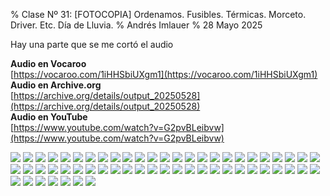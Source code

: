 % Clase Nº 31: [FOTOCOPIA] Ordenamos. Fusibles. Térmicas. Morceto. Driver. Etc. Día de Lluvia.
% Andrés Imlauer
% 28 Mayo 2025

Hay una parte que se me cortó el audio

**Audio en Vocaroo**    
[https://vocaroo.com/1iHHSbiUXgm1](https://vocaroo.com/1iHHSbiUXgm1)    
**Audio en Archive.org**    
[https://archive.org/details/output_20250528](https://archive.org/details/output_20250528)    
**Audio en YouTube**    
[https://www.youtube.com/watch?v=G2pvBLeibvw](https://www.youtube.com/watch?v=G2pvBLeibvw)    
    
![](https://blogger.googleusercontent.com/img/b/R29vZ2xl/AVvXsEhUg_dvb22-AKAJ1U8p6_pCXAhdA_PUUT0LWhUk3PppgUbSDV9T5hoFXbGHp6h-o7gNXkzkEmEC9JmQ3SN2Ymza4RGPm72mJHqlkIbRFHp_yFZsPUIuOVYW_vegzE7cyPcJEEejR3hJLIsU1atW-ePCazrcOOrBuhyphenhyphenCDh0UoAqX9DYGoGmXeq8HDZSBv8o/s4160/IMG_20250527_183659536.jpg)
![](https://blogger.googleusercontent.com/img/b/R29vZ2xl/AVvXsEh-BOW-g0UziTTbP5pWuYhHHD962ZGoe1pY3FeM_d1m9w3bSkmsrYM__Zyf4mccmQrYzOm9-01kCXaibhkanG88D3WUWzwNuyISOr3qh8RgqF8Q0pYobFz44n_j1PpU45L2B9jJ_tST0qt3WEvFC3NpfhMTsyV7PzEklDVdqnBVRx9az4s1_NkDK3qwewc/s4160/IMG_20250527_183703675.jpg)
![](https://blogger.googleusercontent.com/img/b/R29vZ2xl/AVvXsEiO2CiSSMnGN335ozUr9xwBbPbEqIfWPFTwuPRMhEJetn7flGx5gAeKVfXC7yy1Gbl3ykHjKxpWeLoCjNtYtWLCGa8_tYLVwe2SPZjSY-WzxnHC7rGBJSRGH33SeJYmAaPUjPb7MI_-TWZhTHCXKONGYb-y1vXys2GNOA9TsGRfHVkb8xFVZqcswLciIw8/s4160/IMG_20250527_183731219.jpg)
![](https://blogger.googleusercontent.com/img/b/R29vZ2xl/AVvXsEiOsxF2GsoN_ABzNyNHOAlrcWQnDdQ3bh47-cH_eJkOUtv-2_HYXEXV7pJS4fJi2INMeMEm2WcwTt9uUAVuC2s3Jnwh7NNWftAeWN-_AROa25hGY7vAgnXMN42-0kUPWpfcEWf4vNx2yEwSN7SnaItbms1cYTFg1QbG8SLr1DYxZGh-N42hyJLykjR1h5Q/s4160/IMG_20250527_183850919.jpg)
![](https://blogger.googleusercontent.com/img/b/R29vZ2xl/AVvXsEhunxx5SNVitIHm6TwUpwnEvo2xG7zruz373uE1iRKKe7y5PCMG346LkaHLkrlUaBOHGK6BnqZc52FTeX-nr5bv_EgpTEULab9BwHjXrxjDmZTNewL2mGQBr1-ZErRa3xwIvrRbwRgR_WLRawjbtMdDWC86i5EOZ5pxd6997crUO0dCgncHldThg0OZxNw/s4160/IMG_20250527_184404174.jpg)
![](https://blogger.googleusercontent.com/img/b/R29vZ2xl/AVvXsEgevrvXwCLzaquxqzeNEN0JBZoX5lVPo_sj5lQKtFkeZ5xHkbexKHrba5NZMzaT2pw2JOlJ1nHNBG03ItFkUby2bNjACc5qAJBd_y9pg9PE9oYnlqTRUd5rrzkiJyNkP-aIKPd_5NbDkSwLnu_zA9EGbEDn6MBJApzGoJB0XH-vuP9cRm-lCwejn4r2rTE/s4160/IMG_20250527_184609873.jpg)
![](https://blogger.googleusercontent.com/img/b/R29vZ2xl/AVvXsEiv_KMkZhN8lIrlvygPWWfGQw9oifSPpYgiTRJb3_kBxFTXZne78rpWcp4hvWjn4PmjwpbjkVwrDyf9UZqQV44v805cNpacJrXJejAa-IlTw7tU9KZUmcjXdqxKja4SYMjnLi0Fhx_s0uSMqXplJw3G4UdmK3nb7RobSNmv3zI0iujS05vx2G66yNAKsbs/s4160/IMG_20250527_184851228.jpg)
![](https://blogger.googleusercontent.com/img/b/R29vZ2xl/AVvXsEjsUVavHPhCsWK_qiwC0J5jKTvpsYyPu6glWceGF1L5xKm_ugcW7MUgTPqTFkk4bamAMqwo6V2losYc8mXxn68WKyoz28jrpkK_fTUctRvbPqdMVQhDHPKVV6Heo2lYQRx1Do_8U9FtI9A74Y3o6cfbRWmb2N6U76eFigYB1mHcCqMZAaxB2Cqs1QgeHzU/s4160/IMG_20250527_184853130.jpg)
![](https://blogger.googleusercontent.com/img/b/R29vZ2xl/AVvXsEi81h3hnJ6KtOqMYL9VfoKusFhOi-l8BOtf0SvttJQTl9PG8kdpkUg-iK6jtYG2k9YTw5alVyCKs7At7Cl9IHydHLke4HayqlQ1VdgeZPgytZHTNy2G0HSw2zQRC0snkHq0o2F0NIKHL3eYebugACQP2fHpnyGAlo37Fmzh-rCEMhKNMulmodj-BFsW0dQ/s4160/IMG_20250527_185115349.jpg)
![](https://blogger.googleusercontent.com/img/b/R29vZ2xl/AVvXsEjpS6gFCS0PDc35R2LHmztbLJftUaYZVAYdO7aeaV3Tyebhf7aU0sDIEi5rKrNksxRj8rd-un8BPG4NvENorEw_0v5VfqyuH-5p1MYAQAPpBqrDiGBbGzCZPZSAK0vnrkLUTrjh66av3-ipR05OsP9HNgDWyxW_Qcy8fwl1J7cj5YKFWExjTQNtF-sxYm0/s4160/IMG_20250527_185122503.jpg)
![](https://blogger.googleusercontent.com/img/b/R29vZ2xl/AVvXsEgluyNKgp0zKWyTzdkGTxlJ5jF5GppaWYB8H5tW80ssBEzv1_u2xz6z9tcysLglKtnR1gLAvjsGG6-wA5yCZArcmXlraoS79gTVLkSNE9VXwpVrYZSkc6NYIxuq2eLE-xBpQvwgm7WWP5AbNuUdRMtIq4dMJYfp_WdHlo5D5c_Vn8LQggXFttrDgVXWRz4/s4160/IMG_20250527_185237145.jpg)
![](https://blogger.googleusercontent.com/img/b/R29vZ2xl/AVvXsEiFjuPzlUhuIejZJ0eUGTDOSfQuG6aARyKV4S9ErxUtAYf3aqwb1f6-5ArQeg0EVYlsEAKpHsSnCxFZUxQuc1GFpwj7Sce7o5GTZyWf0t1mvl6uOmWmXarcZy3cPn2B_ss98Pywd9Dn_cRNqNrFqUW73gEsJu-iGC6Vtq-CsgkYiIoqS3JDR8SVXtJOMYY/s4160/IMG_20250527_185338861.jpg)
![](https://blogger.googleusercontent.com/img/b/R29vZ2xl/AVvXsEgsxYudylKYt20tOVrOI_-vD5sys7SKKI_fE2qomFHMmTzz3U9Hb2l5SXFkgpJHZRfXbUxa0WTvgYoucC4bcVrGPp8PYXL_b1YNwyh7-qYCFHCBKzCMsP1UYJirRVEV0n4ERuPHcmSkOF8DWH9YogGbXb8eogNi7-Lwlxf6Z9sYrLxAMQdsjfeWiA44Zxg/s4160/IMG_20250527_185416074.jpg)
![](https://blogger.googleusercontent.com/img/b/R29vZ2xl/AVvXsEh0Br72Lwgd20-otkrlDKy0m8aFaO034Lg82baUqQGovaqu9Zbo6DmfZ5VU0WGGUnjgzidJjp3epkai4A3zWIR8d63e0cF_ne82ui_ckGVhQB6iEfG2S3j9Ja1iOvsZ5U0xfD9NmMpZ955m4doM8S7tRru5d31LNypfKvdGGlQXVQ9b5o5vFlMpBLuzqhE/s4160/IMG_20250527_185456797.jpg)
![](https://blogger.googleusercontent.com/img/b/R29vZ2xl/AVvXsEjk52wAFgyrZ0ntNLoABxv02GKYdLUqUQg5KTwx7YwcLC1Bb0BBnkyGcYgCDxrWxge8OPwCo0guyfQlg8Tg90r2Hz1Ly8UwFn-q2Gx0NuSEPwYwWCKVm3Bqg4ReM_-8G203p7bTqkLN3bRQFdmuLnezgD4oP3d_XCBtjco9QIVbupSpZ0JNbIfflgtxkOc/s4160/IMG_20250527_185503753.jpg)
![](https://blogger.googleusercontent.com/img/b/R29vZ2xl/AVvXsEhOPnjbrIkyymOdB6eDa8OwicmSfAV3GIUXk-Zcl95YfgE6puzd4rNcKL1Lv4KPAwq9nWEBI_kREoxC4ZRGh8OQ94Uix-TzDv6zcM_xoY3LGkN1n7HQL3XOXpaYsfoAH2EjkCso3o2jKg0ykkUauAoGI5HjdOSvCdoJfOhohqcrha6HaxglOkfAbS9sBAU/s4160/IMG_20250527_185633438.jpg)
![](https://blogger.googleusercontent.com/img/b/R29vZ2xl/AVvXsEin4H_kyUHU3bEulDXr5yq8om2JdiV_2Z-fv-OiBOOQObhjVbeyx3bK9A-STeFndWm1GflB852qHPwFcJRsY8X-yZqg_kzK1EoHv9TDi6vF05y_yHFomRwIEdJFrCv8iNbssa6jb40R_qqA6bv9Lrmac0jAEh4lCmhmKkzEX9Lr1sk5ar814bcb0QmHCVQ/s4160/IMG_20250527_185924966.jpg)
![](https://blogger.googleusercontent.com/img/b/R29vZ2xl/AVvXsEiVUfYhziqS6xgfDEHmB_usfaTLghwBWGgBCRaSGvxr-D3l72vaJsjmEdHCP0H_hSo-S51JwXpKBXlXozd2BvsVVU5n4ZaQFmPOOLQfjQhSmHGb3QkktpM-h1zoqtq1S1nuJR-ci8vODi1ON-8JRrD6oW5QEQ0tbMqT5j1GSsafOGoNP15ANFy6Ql7m1XI/s4160/IMG_20250527_190045755.jpg)
![](https://blogger.googleusercontent.com/img/b/R29vZ2xl/AVvXsEhqRghuOfzVhkeSxLo9cIBpWL8HNfvfeHH5rj7baRL1-RanRmqdo0mb2LnExB9DLjh5sb3Vdyibjd-d4UZnMlgjmBFZ8ea5UUtRjjwd38_Y3FmY4fZ1yWtkQaEGJNe1i9upvYDw1vN_ZEIMaceci84eYRR6hlgrTZj1SwpY1Y6mlMqdSOSUwe9DL8yod7k/s4160/IMG_20250527_190053185.jpg)
![](https://blogger.googleusercontent.com/img/b/R29vZ2xl/AVvXsEj_it55BAFYiAuMQD-HfqOxm48c3tZ0Mtj1qv6D-CaEEbpBFV6SYxVGjub_jcofAm5j5X5DPu_uz_iIPfwhgBcqCrPdpFgwPtPy8VxX6IdCx2HSp_DLbm0azbdgXURgkFrQVGKe6FV6EAkCeCRrzxTOujMj2ulZ1ZIdugs0UlQD9PYwLFmxuE55K0gb6TA/s4160/IMG_20250527_190408273.jpg)
![](https://blogger.googleusercontent.com/img/b/R29vZ2xl/AVvXsEjIlj9fwnltSK7ibPQukXws6FLrlWsdZU8BhabAll52-q2VeOIPjqIJ704Ur1SYcwSlkwOfH8EFKGQI25ZbC2OeKV-U2ffKDS7_yVPKwqr9pZ5-jYFTOj1Ct0edZWYP3TkZVjtNj0UJjWuQJmMGhwlluahAtirS8ZFMEpDHsc6dwrzDVs0UG6WM9bUN2sA/s4160/IMG_20250527_190916480.jpg)
![](https://blogger.googleusercontent.com/img/b/R29vZ2xl/AVvXsEhqPZpmj5WcOx7vhadDptFrlbBNKuWJGgI04ubv-Z-2ao_KR0YUP_fe37SbjnsfOaURnT0L3unpX0lNkY-nxIhklEKdfDWNlVx95kA4IvhyCXg9l0tthrMWZneDpwtHAkMWBewmaHUzM_PORK35s-JtbIUBI0fbyi11q8epI3-Gsi6sH3OHqmBEE2JGbrk/s4160/IMG_20250527_191105296_BURST000_COVER_TOP.jpg)
![](https://blogger.googleusercontent.com/img/b/R29vZ2xl/AVvXsEgKweTtU0ZZHOyyakMafA7OemCNDWGYb_0mqe6gXqroXxouJvBuaFlPF1cg21Nf009tvNAzGO0LSvM31MJS23sMIHB4ybJXCEuA89mWZGUK78vivVNTFhL5IMhhH7TsF2_dt91RV8hyphenhyphenoR3WkXw7O1OXfHJIeAmwPDj0XNvT9y98OKV828eE0lTKwYPpX-k/s4160/IMG_20250527_191105296_BURST001.jpg)
![](https://blogger.googleusercontent.com/img/b/R29vZ2xl/AVvXsEix904746IZKeVRHHORnKXVYPve-9UadVgdcRoaMSXQAmDRrTvVmI1fHP8nKqunmUVvHY6RfNaMceTAsJEzNGUryX-XAXbVwCLhhyMCGp0o4JqZZGZ4NpYlwRBO1qA7xxVxN83He3j9VpUYPujDm6ZEIEEAkeSG_6AfM_9rmha7CAXavRAIuDznzc3tn1U/s4160/IMG_20250527_191204283.jpg)
![](https://blogger.googleusercontent.com/img/b/R29vZ2xl/AVvXsEgF6uNN7zWEvhZBgztqR_hK2H-8RWpqpKn_0HOSrGod5PFQL1sEbUS7Yt_F_HCyZu4PvywlzpSpq2faiYxY0-pNWoPmD-BHuj3e_UeHb_srNfXZpWt2_bZJeotzFvh9x05uawSHaSVRpVnWtMevXrrIlK8cZZtiXC_wcbdmWITeND98TpFWndI68u9iHBs/s4160/IMG_20250527_191249509.jpg)
![](https://blogger.googleusercontent.com/img/b/R29vZ2xl/AVvXsEght4XxDEU-Ww10uMjAW9pTaSv9_GGWIWMN4NGtHSgTRMx0HfKI59HTs3ES1kRQUvsj1EJFsKeC_I2RHrn27hFR4PaDAOcQg1lUNj4oxzJ5BDe_yzRIW0NPlHqHKwEh9InBGmWVy15YBWDwkt7NEPy_SFLZIz3JxaacM-k1eO0MG4M411dM1L6TLxabJh4/s4160/IMG_20250527_191357700.jpg)
![](https://blogger.googleusercontent.com/img/b/R29vZ2xl/AVvXsEhuy_3PcBZs93QwvbSPb9b-AxRUC4H9KXQ8nbo_zO332Dkq_Of5abg7WK107xLAmWekrgA3x2s8tZ6ACrjIjZ-E17TpujzD76IuxpbvUGfiFw1O-FUNBN_9HS_4P7g96JlyGWe06K82h7AigRup_UgQgTYckxojw0aHwOERUPYWE_v9dqf0JUGKWufHj1U/s4160/IMG_20250527_191816824.jpg)
![](https://blogger.googleusercontent.com/img/b/R29vZ2xl/AVvXsEghuImxFFQleR8D4gvesjsxTi_r7B7XR7Wyd14jQNY8xQqXV7JCNoXi1QNwk2eYEM9tXgyE4eQXmAk-H0QsAMpULM1LUUUJSnT7DXD6JEwzGKCoZtHdhIx3oWpFfPyP8TmD1-Bds9M-LSEsF4bQvz5pPY0aUCg8KdfzZ2DiShAWFgLjyB4PzLE4UfP5mFw/s4160/IMG_20250527_191822355.jpg)
![](https://blogger.googleusercontent.com/img/b/R29vZ2xl/AVvXsEgi9vfZldYtU1b_IfC2j9irUC18_wxURUc7Cz7UxdUwrJR7CRUta20gBLlMt1na3zlX6v2LdDRJhshDhAI3kXYZDONKmC4ot0QnbXa2j905lK4GDBXICxDb_I_m6Sj-NxOcATphj2L3zVKTY3WC3h7f0Thoo2WyWyVXiY6BFmIVrMHKqIt8ZvHhR25z9ag/s4160/IMG_20250527_191942692.jpg)
![](https://blogger.googleusercontent.com/img/b/R29vZ2xl/AVvXsEgA4syMcKbL5pJxE87H-_hLU6X0vkERj0lIwWkhwF3re3TUY67yaKOHBFxPMSfutOyWECXSWAhb1x5ru4e2PmoQlVULkorwfgOCpvdGrG_ZvhRiVvPc1gWktTlWYgHsSSKkvu6lKQESgVAdTrpED-uJafxWSLfEZ-Ii_qooDN8a3cyaghAZ1BZ1xduq4Vk/s4160/IMG_20250527_192016603.jpg)
![](https://blogger.googleusercontent.com/img/b/R29vZ2xl/AVvXsEirih1Nh8aPQY5Z_f36KykD5FOyt6pn81Y1WlWlt7wQYYai8CbaKiUXhLKruzK5wDSMe-bXKQW8F1DSRAmE41VaNoQlKvd471cSg2rjYO26SKkB46wy5Mh0ZDkxTTf91o0FMEW_Qmqpd94XXps04cwl5z2FlmR7aiaRGVspCpXdbGdAuRTlUvvIfRL1pss/s4160/IMG_20250527_192129200.jpg)
![](https://blogger.googleusercontent.com/img/b/R29vZ2xl/AVvXsEinPKTVBFLQk-zhLnl4LBldRhyphenhyphenBHMcST74CW1gA-D6L4ZYLLynfSkqarg7hjbzi4sLCxcB_rYzQyChRbZCAPa8DHT4TsLWS4ABBPpvSM1V-G45oH9gKYHouE74HC9DeouQzXgVNroEbL5yJJrcgJ42EYmR9FyzaVtQ1b7pgMtDxEiXXbXA-vI80bYbnoxY/s4160/IMG_20250527_192216944.jpg)
![](https://blogger.googleusercontent.com/img/b/R29vZ2xl/AVvXsEjIZBhsJOzR9jBkJlqGNhXnom7XugzYH7cewDdhM4tS1KoBIdslL8HsuGARvZ3aumFxRPMPgpKc6qTiCk_4p64wuZYlzX2ZckTMZ8amPDE2n9dv7tcdgk-Tpp6BeitMzf4knV5B_48WgWhDwV6puMIGPLEkqQlE0QDNG5jGiyKr6oMfGS96DmTGQnuOJjc/s4160/IMG_20250527_192729825.jpg)
![](https://blogger.googleusercontent.com/img/b/R29vZ2xl/AVvXsEjk3CXPVApInXk1VkVPsc4Zg6koDvcQ-bg-NgGny4GrEoPtT0vn7-CRdQNd43VD1HIuJ2LJ2400ZRTST93bMoSPoLV8cuPgzoJPZ7XPiY8JaXBs8hu761gWwRQD37OBswCUfa-wkdXz-zjmTScZC-Bu-W91BLiTkG2x9Plxnx8P13UGRKSwUm2im6pqSJM/s4160/IMG_20250527_192750670.jpg)
![](https://blogger.googleusercontent.com/img/b/R29vZ2xl/AVvXsEh6L7ZfWC8V-BJ0t685bKh9oKEAoX2yTqdyqrqyz4iKA5N7fq1JMgj-H315Bbi-1WmGMLG3WOeAsaztAKqxVA_Ap7PANIVOFjvbpQcDJU7gmU9aH-i2PL8OMGLUIKO3Gq4xB1nnNQvNaQ0IwPM8iMPXbbJBFPBXPcPj5dvkH1uEHOPNozeDAmKg_bpo_QQ/s4160/IMG_20250527_192754751.jpg)
![](https://blogger.googleusercontent.com/img/b/R29vZ2xl/AVvXsEjWx9FqcktDzkfKFnPOxyqt0GDvCPOVFzAB-ccTcpeAMmzJXFO3t63j-upiTkmcl4Ui2gqym4yjMl67_IPWgD7xqTUeCErO17akIwU1RIwmK5lpoWavfjXjo1quEJiQ_Lq_8bq4qVyGhp9-DoscERt9ptoY0QQPYcuLraogGhRjPl1Ashzr2v4UeEFBe1o/s4160/IMG_20250527_192756303.jpg)
![](https://blogger.googleusercontent.com/img/b/R29vZ2xl/AVvXsEhcHkFFhGNIUtGVrA7oNvehXFRpOEJ5PiSEfKDY5UXmkFK6dZV0XirOrKxpnIApjy81iQbvYi__GGZ_UpZh4A2cqayCp7832qREy5Nu7buntilCB60s7CnK_sBo9ZPmthmawdF8kssSZhBHQDYH-VkJovKSeDwG8ctHirNd_PPVxOdNNCQqYQAJWRXjPcI/s4160/IMG_20250527_193019855.jpg)
![](https://blogger.googleusercontent.com/img/b/R29vZ2xl/AVvXsEj7paWKhIP-hNKZXLPzHqJGhK9Gg0OnfMDjUPlSGN7SdkzM4BlU8jRmaxb4IAQEdSGcH4QUY-JLy8zvnclEk_dag70iydtOHsDm5ejFL00uszLVDqfQ74qqg5IuDwDa20WqWE3Pq_8-zn-Mie90yb-RgRoShkM-4I5Xy7z10ANNHUi0Mn2AsJmbOTi8IvQ/s4160/IMG_20250527_193117721.jpg)
![](https://blogger.googleusercontent.com/img/b/R29vZ2xl/AVvXsEicrtLz3vLs2cxMVKS50YXCWxY0lRDI663DVFLhwIIkd4ttjNZlu7eK-wik8pc8B8BSjLxOITLuzjwuXwMjAQefJYZhyphenhyphenS7irhK9je9dQoRFvHi66yUJPfq0JgnSMJV-HvCKxM7U7Ud_eM8CtmNVFOc7Ad9BVAg7DEGu2_D1BpuXrea43YJ6IdLTLPFvXpY/s4160/IMG_20250527_193119812.jpg)
![](https://blogger.googleusercontent.com/img/b/R29vZ2xl/AVvXsEhaW8E3J0Ax1-OsNHvGCUO2hUz6jjs0aqYz_fQpMmVYx_AVKb57C9YBTiBMSN5hLQ4iohWriVRf7UY_SYJtbh6y1d5TjOaQ01plPlEDW_yxexAZjoYFIDTQRUOc1lm4462s4o3QF_OurWZu2gPxFeADMq4aVu8_372k4GHd1Um9LSaQl-74HNhFau3Slpw/s4160/IMG_20250527_193213465.jpg)
![](https://blogger.googleusercontent.com/img/b/R29vZ2xl/AVvXsEiq3eHamzT0YHa2ZKC1Yq06H1-Sc8Mg5lY7kpOp88bil3K1N8I_Dnwm9kaDpKg8SqKdr6UeNkq_ca_WShnjQAO6LeQU_7B66SRGDmZgjJDlGbn41McJTCifhlhFvXWkslKNNFgEc0jNqMpj_mmsdr39zCk6dPs9DrnUYc25-Iwgq16aUUWJLg9hyphenhyphen0FOLHs/s4160/IMG_20250527_193239122_BURST000_COVER_TOP.jpg)
![](https://blogger.googleusercontent.com/img/b/R29vZ2xl/AVvXsEi1fABfC2K8hEO3HBNgpC708hn8k-SOFlAgHFY0u8h2YzPoeO_gB7DWxjjATQ1Ul_DlZ3sB1BASSZBvNBA67jDIMHqJtBGGX88JqT65UPzxEdKDyzxRrvstU-jsmmdC6_purHlt6GgNEwsdjrkVABeK0zEfJylRGcpcQHwjdXfdxNXN8nUtao532fZwMqA/s4160/IMG_20250527_193239122_BURST001.jpg)
![](https://blogger.googleusercontent.com/img/b/R29vZ2xl/AVvXsEiSb876OnytfQZ1tb8UH-G09jNgICULOirLAbqD612iz6aD834JV76HF-UMfUU_ye4t4dy3GYnWC8kjbjWZRb3xAVWWSoQdZja__7WC8MGPjVmw2PkqPjUOlw1yVZFWsGePlbAbGTcCWQISU4LBQJewHdSWfc9GhyphenhyphenNBzEfLLI56Fl_TKCcyx9cROoOEZlY/s4160/IMG_20250527_193649852.jpg)
![](https://blogger.googleusercontent.com/img/b/R29vZ2xl/AVvXsEjkmkMydUkZuAWaawRKlc24TSW7V1hMWJmo34uZZqvXXKi6iCPV5CR0dsNGeWq3zh3qJg0v_mo9AiCtU69AX9RYdULuRVvoDQ4J8Em_RoLrbg6YD6J7ZhV1v9MI2Uykz99aMz00hZ_8NlntRkJ3mJE2hgDvB48N3ITeaUXTOkN2oq91_0hI4-A1LYr9gnk/s4160/IMG_20250527_194806499.jpg)
![](https://blogger.googleusercontent.com/img/b/R29vZ2xl/AVvXsEhmBeGEUmJgEDb65pap2XbKg_XW1FIJH-HByhw6ISJNV0YaSDO1phpMNF1i2Ry_rD-9CI1yA3W4KCA395jmDd0lYz3T2217uZsrEbGfIWrj1cjgFDpo-vWW10yQCUqTnqhl_iz3u9P6g8PvUZDNhxAVwoknRwF4RqMdLe45ca1NWEkM95Tm-u89NpFCh54/s4160/IMG_20250527_195029973.jpg)
![](https://blogger.googleusercontent.com/img/b/R29vZ2xl/AVvXsEhBdH6C87GaovPf6SwCzETQmnhN_KCr62CxzBf5HBuzzv8-yrGkLmIR6zhDeZIx1XX4AxfxZwdfb06CoFKexXcJEEh4jb_KsszcVefV3469xWoa5DYKCTaU5T3DwTjSN3HevYZl-xRj13zSGicEbARt6sHscj8rUTSag77Mi9paEpUYCda0tPKp4ipOyhk/s4160/IMG_20250527_195031494.jpg)
![](https://blogger.googleusercontent.com/img/b/R29vZ2xl/AVvXsEg1NEof5dVAoipVfmRhM1yW0EtSxKWP0YnOZqBy2Xx6lge69n3xn2PPlJsLaEDVcY0smtgVpZlWkA15TQyDtL-R38RYnp36CaKENbs-LAe5F90TW0BNynhZFPXyzHoC-SIbrA2VnQX1Icz5kFjo2yN_Ecm__x5t4UOt4SXDuwVy0PVxZlVSJPVN_8GEK5Y/s4160/IMG_20250527_195237548.jpg)
![](https://blogger.googleusercontent.com/img/b/R29vZ2xl/AVvXsEgu-LXv-u6gHnvW0NgYxy90bckSeLLm08_vjYOqjbR9xcrGY1AROiUTL4u9KMAI9gkyCCqF_Vks_tF0GZ16BVbBA3AT45rLw6em6uknjDReMhouvXtaQ4FXSRTkRxQ3bHw93dVWCCAwGyGRQVXiMQSFBdBjZtLqPgKGe6sjbTH3YyYcnCJGx-f1dadTclE/s4160/IMG_20250527_195333889.jpg)
![](https://blogger.googleusercontent.com/img/b/R29vZ2xl/AVvXsEjyHFt7kjxYWDgdjTEsXnPRVxMldftDIZYUlNgtnswAkVnX69W0ez-tvAuGPll35C_4tvJi9KewNGDdxWpY3t7S5d4k4HmuaXaJwWKf76a_oZb9QSZxbO95SX6Y97qiAzE5zI8zG1MX7YBsuppI_U-w0r-qUfgDAntevvVQ_moAmAcdLozfabSvtaysIBk/s4160/IMG_20250527_195623704.jpg)
![](https://blogger.googleusercontent.com/img/b/R29vZ2xl/AVvXsEgg2UPOPqbB76_59poX0wQLEl4g2Uo8Zvte8H4lUMPAR9Mh0T48syUGMVa3ODgDf7Xnsz6jaeIpRPv15izVR42tBvoWmOljkvTy5ABip5iBRk4_QzQLbmqiwXDckz-YbOwrQj2XloO-0RnheW95fr8mdM3pSp6JrGTnJf57TQo7pVv1YKYH-Qno_Km1Jvw/s4160/IMG_20250527_195716408.jpg)
![](https://blogger.googleusercontent.com/img/b/R29vZ2xl/AVvXsEheYdReA8SmpnVZTFSKezPlRoKSRUsOjnSmRLX8F5ShQB68P5_WNRv4grG4nigpZzmhwlvzHyO15wo-yvIgtVo1OWkoybL3dBLk8oIxLIhIhOyA60n-jYzd3N-TD777hxOPwbebT8tL6d9tBfcCMPfa851zpghB6WQCMFslxZwjjM4vOMgYt4W0iGXdP60/s4160/IMG_20250527_195828105.jpg)
![](https://blogger.googleusercontent.com/img/b/R29vZ2xl/AVvXsEiSZzuX9fedd6EII5gzEj-hvEZ-GgiT-0xxAkKRniaacQqb8Hbe75Pq8PjqYnTn7Hoo_TAbyn3tuw-nEnndWRwPtVCSRr1e1BUVEO4BQrked-V_X3QdTNmXI7YtSL4u6WYrOZ7XA9biWKQy5EqknLv-nhZUVJjvZc2-Y-8Diu4ISEK6h7U4il82vwFiPxI/s4160/IMG_20250527_195830232_BURST000_COVER_TOP.jpg)
![](https://blogger.googleusercontent.com/img/b/R29vZ2xl/AVvXsEhBAwELjswsU89EEPB1GGviwOwz6HxTkX1UikWk8RFk_KYKNGiRFUueizoXVaMCJFvKT-mL8-xnxdOLrQ4exNG8kfXCta1zum5_5JuByB6u-mSza4wdPEA5e3dEjtHDgDq7oMujMFJ5e6IwykdkrgVExjFaURWACb7dxARXVAgYc6tV_NECUb3bDoWa-Wo/s4160/IMG_20250527_195830232_BURST001.jpg)
![](https://blogger.googleusercontent.com/img/b/R29vZ2xl/AVvXsEh3_1OTzUNqqUpZ2TTz1O1DAJhhw3sFsXlKvEaukSR2aXLnif2gh5B-d8cqQrn3k_QDlqPwWqjtCul85Q7M-GqUNZrlnw1A5MteLodgeCpH4leZrDEvwmdXn0DUJsfU4rikTN6LA0TyCQHgoBatHB4ZRelpuyTZo6oD3P0I-UmH5FEhRv2-riALmvaxjJM/s4160/IMG_20250527_195919328.jpg)
![](https://blogger.googleusercontent.com/img/b/R29vZ2xl/AVvXsEgZyx1l4pE9QI5sSQPLUV0NSaNdkD0ZpnA-CGcsD2v1gKRI_xSOHR5AQXP7dt8Ab5LR-eBA_vQsvhVQ54n0eVp5AxtJTe9uYaQ1rCKYhsCT6GOwFZp88hpOMKNKkOILAc3MPqXgI1MepqSrzgAfArqeess6VdVz8RQoxhJaEv6spNZ-QLGntm4QoGvYAsw/s4160/IMG_20250527_200632559.jpg)
![](https://blogger.googleusercontent.com/img/b/R29vZ2xl/AVvXsEjMa02B3ONUOihC-MNW0OxLJwQEfgCdkQzrH3ak4WMk3mIUXMNGxsPypr6S2Dh4wKrwmgP_aOKkapsB5EulTu8u25JLGP9Wa1nPgjp36TSRpOXU0HGp3Www0MPGhZj9YDs5QIXVfR7idfqub5Lfmaq9kDPdh-A5VqHIHVhN2jW8zT6-sIglA8xeg8Dm49o/s4160/IMG_20250527_200829427.jpg)
![](https://blogger.googleusercontent.com/img/b/R29vZ2xl/AVvXsEiYHgjFixS-YElyYvHosVaGtdPTwFxIXTGyt2j4Qkx_FPS1OTs8GxcU8UisI0-qByoT8fDUkPgbxtaCmK0rgJzw3wt6JVB1FVlQajhNkV_L5v-4K_7JSgnqOiO_id4lyjKGqll3ZVa_pDpqzpqxeVKzZbVvkzrReC_dNV_ZD4A8PPpBSO5glMITz0ZGTY4/s4160/IMG_20250527_201400244.jpg)

